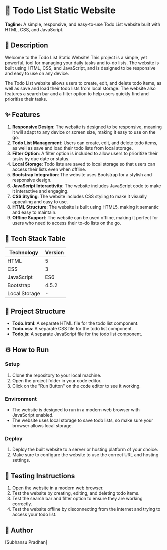 **🚀 Todo List Static Website**
===========================

**Tagline:** A simple, responsive, and easy-to-use Todo List website built with HTML, CSS, and JavaScript.

**📖 Description**
---------------

Welcome to the Todo List Static Website! This project is a simple, yet powerful, tool for managing your daily tasks and to-do lists. The website is built using HTML, CSS, and JavaScript, and is designed to be responsive and easy to use on any device.

The Todo List website allows users to create, edit, and delete todo items, as well as save and load their todo lists from local storage. The website also features a search bar and a filter option to help users quickly find and prioritise their tasks.

**✨ Features**
---------------

1. **Responsive Design**: The website is designed to be responsive, meaning it will adapt to any device or screen size, making it easy to use on the go.
2. **Todo List Management**: Users can create, edit, and delete todo items, as well as save and load their todo lists from local storage.
3. **Filter Option**: A filter option is included to allow users to prioritize their tasks by due date or status.
4. **Local Storage**: Todo lists are saved to local storage so that users can access their lists even when offline.
5. **Bootstrap Integration**: The website uses Bootstrap for a stylish and responsive design.
6. **JavaScript Interactivity**: The website includes JavaScript code to make it interactive and engaging.
7. **CSS Styling**: The website includes CSS styling to make it visually appealing and easy to use.
8. **HTML Structure**: The website is built using HTML5, making it semantic and easy to maintain.
9. **Offline Support**: The website can be used offline, making it perfect for users who need to access their to-do lists on the go.

**🧰 Tech Stack Table**
------------------------

| Technology | Version |
| --- | --- |
| HTML | 5 |
| CSS | 3 |
| JavaScript | ES6 |
| Bootstrap | 4.5.2 |
| Local Storage | - |

**📁 Project Structure**
-------------------------

* **Todo.html**: A separate HTML file for the todo list component.
* **Todo.css**: A separate CSS file for the todo list component.
* **Todo.js**: A separate JavaScript file for the todo list component.

**⚙️ How to Run**
-----------------

### Setup

1. Clone the repository to your local machine.
2. Open the project folder in your code editor.
3. Click on the "Run Button" on the code editor to see it working.

### Environment

* The website is designed to run in a modern web browser with JavaScript enabled.
* The website uses local storage to save todo lists, so make sure your browser allows local storage.

### Deploy

1. Deploy the built website to a server or hosting platform of your choice.
2. Make sure to configure the website to use the correct URL and hosting settings.

**🧪 Testing Instructions**
-------------------------

1. Open the website in a modern web browser.
2. Test the website by creating, editing, and deleting todo items.
3. Test the search bar and filter option to ensure they are working correctly.
4. Test the website offline by disconnecting from the internet and trying to access your todo list.

**👤 Author**
------------

[Subhansu Pradhan]

